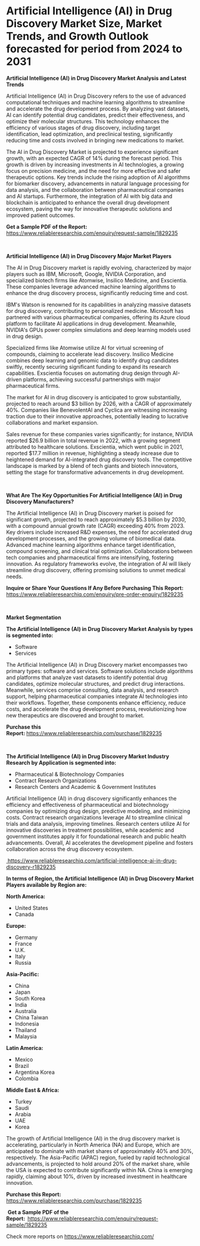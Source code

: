 <p><h1>Artificial Intelligence (AI) in Drug Discovery Market Size, Market Trends, and Growth Outlook forecasted for period from 2024 to 2031</h1></p><p><strong>Artificial Intelligence (AI) in Drug Discovery Market Analysis and Latest Trends</strong></p>
<p><p>Artificial Intelligence (AI) in Drug Discovery refers to the use of advanced computational techniques and machine learning algorithms to streamline and accelerate the drug development process. By analyzing vast datasets, AI can identify potential drug candidates, predict their effectiveness, and optimize their molecular structures. This technology enhances the efficiency of various stages of drug discovery, including target identification, lead optimization, and preclinical testing, significantly reducing time and costs involved in bringing new medications to market.</p><p>The AI in Drug Discovery Market is projected to experience significant growth, with an expected CAGR of 14% during the forecast period. This growth is driven by increasing investments in AI technologies, a growing focus on precision medicine, and the need for more effective and safer therapeutic options. Key trends include the rising adoption of AI algorithms for biomarker discovery, advancements in natural language processing for data analysis, and the collaboration between pharmaceutical companies and AI startups. Furthermore, the integration of AI with big data and blockchain is anticipated to enhance the overall drug development ecosystem, paving the way for innovative therapeutic solutions and improved patient outcomes.</p></p>
<p><strong>Get a Sample PDF of the Report:&nbsp;</strong> <a href="https://www.reliableresearchiq.com/enquiry/request-sample/1829235?utm_campaign=1159&utm_medium=2&utm_source=Github&utm_content=ia&utm_term=30122024&utm_id=artificial-intelligence-ai-in-drug-discovery">https://www.reliableresearchiq.com/enquiry/request-sample/1829235</a></p>
<p>&nbsp;</p>
<p><strong>Artificial Intelligence (AI) in Drug Discovery Major Market Players</strong></p>
<p><p>The AI in Drug Discovery market is rapidly evolving, characterized by major players such as IBM, Microsoft, Google, NVIDIA Corporation, and specialized biotech firms like Atomwise, Insilico Medicine, and Exscientia. These companies leverage advanced machine learning algorithms to enhance the drug discovery process, significantly reducing time and cost.</p><p>IBM's Watson is renowned for its capabilities in analyzing massive datasets for drug discovery, contributing to personalized medicine. Microsoft has partnered with various pharmaceutical companies, offering its Azure cloud platform to facilitate AI applications in drug development. Meanwhile, NVIDIA's GPUs power complex simulations and deep learning models used in drug design.</p><p>Specialized firms like Atomwise utilize AI for virtual screening of compounds, claiming to accelerate lead discovery. Insilico Medicine combines deep learning and genomic data to identify drug candidates swiftly, recently securing significant funding to expand its research capabilities. Exscientia focuses on automating drug design through AI-driven platforms, achieving successful partnerships with major pharmaceutical firms.</p><p>The market for AI in drug discovery is anticipated to grow substantially, projected to reach around $3 billion by 2026, with a CAGR of approximately 40%. Companies like BenevolentAI and Cyclica are witnessing increasing traction due to their innovative approaches, potentially leading to lucrative collaborations and market expansion. </p><p>Sales revenue for these companies varies significantly; for instance, NVIDIA reported $26.9 billion in total revenue in 2022, with a growing segment attributed to healthcare solutions. Exscientia, which went public in 2021, reported $17.7 million in revenue, highlighting a steady increase due to heightened demand for AI-integrated drug discovery tools. The competitive landscape is marked by a blend of tech giants and biotech innovators, setting the stage for transformative advancements in drug development.</p></p>
<p>&nbsp;</p>
<p><strong>What Are The Key Opportunities For Artificial Intelligence (AI) in Drug Discovery Manufacturers?</strong></p>
<p><p>The Artificial Intelligence (AI) in Drug Discovery market is poised for significant growth, projected to reach approximately $5.3 billion by 2030, with a compound annual growth rate (CAGR) exceeding 40% from 2023. Key drivers include increased R&D expenses, the need for accelerated drug development processes, and the growing volume of biomedical data. Advanced machine learning algorithms enhance target identification, compound screening, and clinical trial optimization. Collaborations between tech companies and pharmaceutical firms are intensifying, fostering innovation. As regulatory frameworks evolve, the integration of AI will likely streamline drug discovery, offering promising solutions to unmet medical needs.</p></p>
<p><strong>Inquire or Share Your Questions If Any Before Purchasing This Report:</strong> <a href="https://www.reliableresearchiq.com/enquiry/pre-order-enquiry/1829235?utm_campaign=1159&utm_medium=2&utm_source=Github&utm_content=ia&utm_term=30122024&utm_id=artificial-intelligence-ai-in-drug-discovery">https://www.reliableresearchiq.com/enquiry/pre-order-enquiry/1829235</a></p>
<p>&nbsp;</p>
<p><strong>Market Segmentation</strong></p>
<p><strong>The Artificial Intelligence (AI) in Drug Discovery Market Analysis by types is segmented into:</strong></p>
<p><ul><li>Software</li><li>Services</li></ul></p>
<p><p>The Artificial Intelligence (AI) in Drug Discovery market encompasses two primary types: software and services. Software solutions include algorithms and platforms that analyze vast datasets to identify potential drug candidates, optimize molecular structures, and predict drug interactions. Meanwhile, services comprise consulting, data analysis, and research support, helping pharmaceutical companies integrate AI technologies into their workflows. Together, these components enhance efficiency, reduce costs, and accelerate the drug development process, revolutionizing how new therapeutics are discovered and brought to market.</p></p>
<p><strong>Purchase this Report:&nbsp;</strong><a href="https://www.reliableresearchiq.com/purchase/1829235?utm_campaign=1159&utm_medium=2&utm_source=Github&utm_content=ia&utm_term=30122024&utm_id=artificial-intelligence-ai-in-drug-discovery">https://www.reliableresearchiq.com/purchase/1829235</a></p>
<p>&nbsp;</p>
<p><strong>The Artificial Intelligence (AI) in Drug Discovery Market Industry Research by Application is segmented into:</strong></p>
<p><ul><li>Pharmaceutical & Biotechnology Companies</li><li>Contract Research Organizations</li><li>Research Centers and Academic & Government Institutes</li></ul></p>
<p><p>Artificial Intelligence (AI) in drug discovery significantly enhances the efficiency and effectiveness of pharmaceutical and biotechnology companies by optimizing drug design, predictive modeling, and minimizing costs. Contract research organizations leverage AI to streamline clinical trials and data analysis, improving timelines. Research centers utilize AI for innovative discoveries in treatment possibilities, while academic and government institutes apply it for foundational research and public health advancements. Overall, AI accelerates the development pipeline and fosters collaboration across the drug discovery ecosystem.</p></p>
<p><a href="https://www.reliableresearchiq.com/artificial-intelligence-ai-in-drug-discovery-r1829235?utm_campaign=1159&utm_medium=2&utm_source=Github&utm_content=ia&utm_term=30122024&utm_id=artificial-intelligence-ai-in-drug-discovery">&nbsp;https://www.reliableresearchiq.com/artificial-intelligence-ai-in-drug-discovery-r1829235</a></p>
<p><strong>In terms of Region, the Artificial Intelligence (AI) in Drug Discovery Market Players available by Region are:</strong></p>
<p>
    <p> <strong> North America: </strong>
        <ul>
            <li>United States</li>
            <li>Canada</li>
        </ul>
        </p> 
    <p> <strong> Europe: </strong>
        <ul>
            <li>Germany</li>
            <li>France</li>
            <li>U.K.</li>
            <li>Italy</li>
            <li>Russia</li>
        </ul>
        </p> 
    <p> <strong> Asia-Pacific: </strong>
        <ul>
            <li>China</li>
            <li>Japan</li>
            <li>South Korea</li>
            <li>India</li>
            <li>Australia</li>
            <li>China Taiwan</li>
            <li>Indonesia</li>
            <li>Thailand</li>
            <li>Malaysia</li>
        </ul>
        </p> 
    <p> <strong> Latin America: </strong>
        <ul>
            <li>Mexico</li>
            <li>Brazil</li>
            <li>Argentina Korea</li>
            <li>Colombia</li>
        </ul>
        </p> 
    <p> <strong> Middle East & Africa: </strong>
        <ul>
            <li>Turkey</li>
            <li>Saudi</li>
            <li>Arabia</li>
            <li>UAE</li>
            <li>Korea</li>
        </ul>
    </p>
    </p>
<p><p>The growth of Artificial Intelligence (AI) in the drug discovery market is accelerating, particularly in North America (NA) and Europe, which are anticipated to dominate with market shares of approximately 40% and 30%, respectively. The Asia-Pacific (APAC) region, fueled by rapid technological advancements, is projected to hold around 20% of the market share, while the USA is expected to contribute significantly within NA. China is emerging rapidly, claiming about 10%, driven by increased investment in healthcare innovation.</p></p>
<p><strong>Purchase this Report: </strong><a href="https://www.reliableresearchiq.com/purchase/1829235?utm_campaign=1159&utm_medium=2&utm_source=Github&utm_content=ia&utm_term=30122024&utm_id=artificial-intelligence-ai-in-drug-discovery">https://www.reliableresearchiq.com/purchase/1829235</a></p>
<p>&nbsp;<strong>Get a Sample PDF of the Report:&nbsp;&nbsp;</strong><a href="https://www.reliableresearchiq.com/enquiry/request-sample/1829235?utm_campaign=1159&utm_medium=2&utm_source=Github&utm_content=ia&utm_term=30122024&utm_id=artificial-intelligence-ai-in-drug-discovery">https://www.reliableresearchiq.com/enquiry/request-sample/1829235</a></p>
<p><strong></strong></p>
<p>Check more reports on <a href="https://www.reliableresearchiq.com/?utm_campaign=1159&utm_medium=2&utm_source=Github&utm_content=ia&utm_term=30122024&utm_id=artificial-intelligence-ai-in-drug-discovery">https://www.reliableresearchiq.com/</a></p>